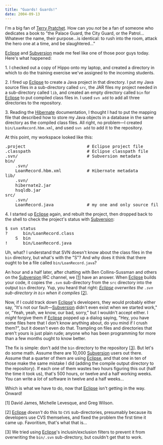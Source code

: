 ```yaml
---
title: "Guards! Guards!"
date: 2004-09-13
---
```

<p>I'm a big fan of <a href="http://www.terrypratchetbooks.com">Terry Pratchet</a>.  How can you <em>not</em> be a fan of someone who dedicates a book to "the Palace Guard, the City Guard, or the Patrol… Whatever the name, their purpose…is identical: to rush into the room, attack the hero one at a time, and be slaughtered…"</p>

<p><a href="http://www.eclipse.org/">Eclipse</a> and <a href="http://subversion.tigris.org">Subversion</a> made me feel like one of those poor guys today.  Here's what happened:</p>

<p>1. I checked out a copy of Hippo onto my laptop, and created a directory in which to do the training exercise we've assigned to the incoming students.</p>

<p>2. I fired up <a href="http://www.eclipse.org/">Eclipse</a> to create a Java project in that directory.  I put my Java source files in a sub-directory called <code>src</code>, the JAR files my project needed in a sub-directory called <code>lib</code>, and created an empty directory called <code>bin</code> for <a href="http://www.eclipse.org/">Eclipse</a> to put compiled class files in.  I used <code>svn add</code> to add all three directories to the repository.</p>

<p>3. Reading the <a href="http://www.hibernate.org">Hibernate</a> documentation, I thought I had to put the mapping file that described how to store my Java objects in a database in the same directory as the compiled class files.  All right, no problem—I created <code>bin/LoanRecord.hbm.xml</code>, and used <code>svn add</code> to add it to the repository.</p>

<p>At this point, my workspace looked like this:</p>

<pre>
.project                        # Eclipse project file
.classpath                      # Eclipse classpath file
.svn/                           # Subversion metadata
bin/
    .svn/
    LoanRecord.hbm.xml          # Hibernate metadata
lib/
    .svn/
    hibernate2.jar
    hsqldb.jar
src/
    .svn/
    LoanRecord.java             # my one and only source file
</pre>

<p>4.  I started up <a href="http://www.eclipse.org/">Eclipse</a> again, and rebuilt the project, then dropped back to the shell to check the project's status with <a href="http://subversion.tigris.org">Subversion</a>:</p>

<pre>
$ svn status
?      bin/LoanRecord.class
    S  bin
!      bin/LoanRecord.java
</pre>

<p>Uh, what?  I understand that SVN doesn't know about the class files in the <code>bin</code> directory, but what's with the "S"?  And why does it think that there ought to be a file called <code>bin/LoanRecord.java</code>?</p>

<p>An hour and a half later, after chatting with Ben Collins-Sussman and others on the <a href="http://subversion.tigris.org">Subversion</a> IRC channel, we [<a href="#1">1</a>] have an answer.  When <a href="http://www.eclipse.org/">Eclipse</a> builds your code, it copies the <code>.svn</code> sub-directory from the <code>src</code> directory into the output <code>bin</code> directory.  Yup, you heard that right: <em><a href="http://www.eclipse.org">Eclipse</a> overwrites the <code>.svn</code> sub-directory in <code>bin</code> when it compiles</em> [<a href="#2">2</a>].</p>

<p>Now, if I could track down <a href="http://www.eclipse.org">Eclipse</a>'s developers, they would probably either say, "It's not our fault—<a href="http://subversion.tigris.org">Subversion</a> didn't even exist when we started work," or, "Yeah, yeah, we know, our bad, sorry," but I wouldn't accept either.  I <em>might</em> forgive them if <a href="http://www.eclipse.org">Eclipse</a> popped up a dialog saying, "Hey, you have some files here that I don't know anything about, do you mind if I crush them?", but it doesn't even do that.  Trampling on files and directories that aren't yours is just plain rude; anyone who has been programming for more than a few months ought to know better.</p>

<p>The fix is simple: don't add the <code>bin</code> directory to the repository [<a href="#3">3</a>]. But let's do some math.  Assume there are 10,000 <a href="http://subversion.tigris.org">Subversion</a> users out there.  Assume that a quarter of them are using <a href="http://www.eclipse.org">Eclipse</a>, and that one in ten of those make the same mistake I did (adding the compile output directory to the repository).  If each one of them wastes two hours figuring this out (half the time it took us), that's 500 hours, or twelve and a half working weeks.  You can write a <em>lot</em> of software in twelve and a half weeks…</p>

<p>Which is what we have to do, now that <a href="http://www.eclipse.org">Eclipse</a> isn't getting in the way.  Onward!</p>

<p>[<a name="1">1</a>] David James, Michelle Levesque, and Greg Wilson.</p>

<p>[<a name="2">2</a>] <a href="http://www.eclipse.org">Eclipse</a> <em>doesn't</em> do this to <code>CVS</code> sub-directories, presumably because its developers use CVS themselves, and fixed the problem the first time it came up.  Favoritism, that's what that is…</p>

<p>[<a name="3">3</a>] We tried using <a href="http://www.eclipse.org">Eclipse</a>'s inclusin/exclusion filters to prevent it from overwriting the <code>bin/.svn</code> sub-directory, but couldn't get that to work.</p>
